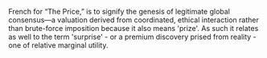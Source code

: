 French for “The Price,” is to signify the genesis of legitimate global consensus—a valuation derived from coordinated, ethical interaction rather than brute-force imposition because it also means 'prize'. As such it relates as well to the term 'surprise' - or a premium discovery prised from reality - one of relative marginal utility.